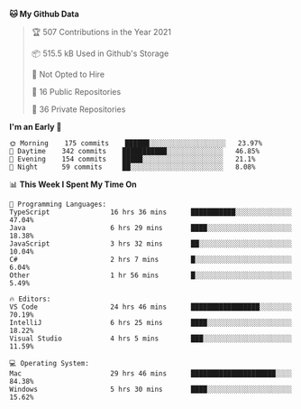 <!--START_SECTION:waka-->
**🐱 My Github Data** 

> 🏆 507 Contributions in the Year 2021
 > 
> 📦 515.5 kB Used in Github's Storage 
 > 
> 🚫 Not Opted to Hire
 > 
> 📜 16 Public Repositories 
 > 
> 🔑 36 Private Repositories  
 > 
**I'm an Early 🐤** 

```text
🌞 Morning    175 commits    ██████░░░░░░░░░░░░░░░░░░░   23.97% 
🌆 Daytime    342 commits    ███████████░░░░░░░░░░░░░░   46.85% 
🌃 Evening    154 commits    █████░░░░░░░░░░░░░░░░░░░░   21.1% 
🌙 Night      59 commits     ██░░░░░░░░░░░░░░░░░░░░░░░   8.08%

```


📊 **This Week I Spent My Time On** 

```text
💬 Programming Languages: 
TypeScript               16 hrs 36 mins      ███████████░░░░░░░░░░░░░░   47.04% 
Java                     6 hrs 29 mins       ████░░░░░░░░░░░░░░░░░░░░░   18.38% 
JavaScript               3 hrs 32 mins       ██░░░░░░░░░░░░░░░░░░░░░░░   10.04% 
C#                       2 hrs 7 mins        █░░░░░░░░░░░░░░░░░░░░░░░░   6.04% 
Other                    1 hr 56 mins        █░░░░░░░░░░░░░░░░░░░░░░░░   5.49%

🔥 Editors: 
VS Code                  24 hrs 46 mins      █████████████████░░░░░░░░   70.19% 
IntelliJ                 6 hrs 25 mins       ████░░░░░░░░░░░░░░░░░░░░░   18.22% 
Visual Studio            4 hrs 5 mins        ███░░░░░░░░░░░░░░░░░░░░░░   11.59%

💻 Operating System: 
Mac                      29 hrs 46 mins      █████████████████████░░░░   84.38% 
Windows                  5 hrs 30 mins       ████░░░░░░░░░░░░░░░░░░░░░   15.62%

```


<!--END_SECTION:waka-->

